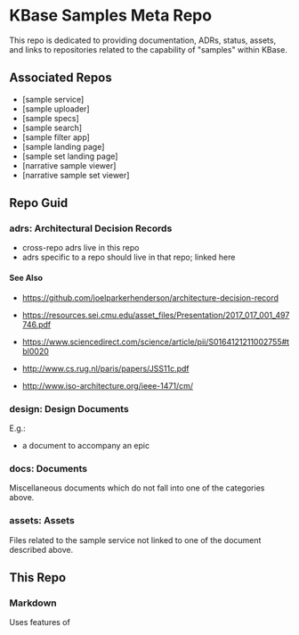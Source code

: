 # KBase Samples Meta Repo

This repo is dedicated to providing documentation, ADRs, status, assets, and links to repositories related to the capability of "samples" within KBase.

## Associated Repos

- [sample service]
- [sample uploader]
- [sample specs]
- [sample search]
- [sample filter app]
- [sample landing page]
- [sample set landing page]
- [narrative sample viewer]
- [narrative sample set viewer]

## Repo Guid

### adrs: Architectural Decision Records

- cross-repo adrs live in this repo
- adrs specific to a repo should live in that repo; linked here

#### See Also

- https://github.com/joelparkerhenderson/architecture-decision-record
- https://resources.sei.cmu.edu/asset_files/Presentation/2017_017_001_497746.pdf

- https://www.sciencedirect.com/science/article/pii/S0164121211002755#tbl0020

- http://www.cs.rug.nl/paris/papers/JSS11c.pdf

- http://www.iso-architecture.org/ieee-1471/cm/



### design: Design Documents

E.g.:

- a document to accompany an epic

### docs: Documents

Miscellaneous documents which do not fall into one of the categories above.


### assets: Assets

Files related to the sample service not linked to one of the document described above.


## This Repo

### Markdown

Uses features of